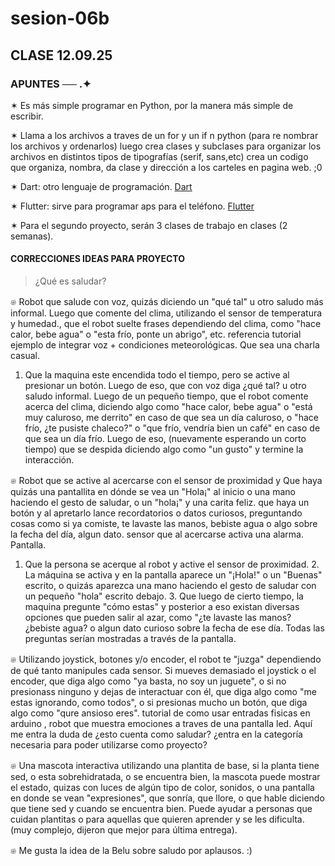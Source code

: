 # sesion-06b
## CLASE 12.09.25
### APUNTES ── .✦

✶ Es más simple programar en Python, por la manera más simple de escribir.

✶ Llama a los archivos a traves de un for y un if n python (para re nombrar los archivos y ordenarlos)
luego crea clases y subclases para organizar los archivos en distintos tipos de tipografías (serif, sans,etc) 
crea un codigo que organiza, nombra, da clase y dirección a los carteles en pagina web. ;0

✶ Dart: otro lenguaje de programación. [Dart](https://dart.dev/)

✶ Flutter: sirve para programar aps para el teléfono. [Flutter](https://flutter.dev/?gad_campaignid=13034410696)

✶ Para el segundo proyecto, serán 3 clases de trabajo en clases (2 semanas).

#### CORRECCIONES IDEAS PARA PROYECTO
> ¿Qué es saludar?

𔓘 Robot que salude con voz, quizás diciendo un "qué tal" u otro saludo más informal. Luego que comente del clima, utilizando el sensor de temperatura y humedad., que el robot suelte frases dependiendo del clima, como "hace calor, bebe agua" o "esta frío, ponte un abrigo", etc. referencia tutorial ejemplo de integrar voz + condiciones meteorológicas. Que sea una charla casual.
1. Que la maquina este encendida todo el tiempo, pero se active al presionar un botón. Luego de eso, que con voz diga ¿qué tal? u otro saludo informal. Luego de un pequeño tiempo, que el robot comente acerca del clima, diciendo algo como "hace calor, bebe agua" o "está muy caluroso, me derrito" en caso de que sea un día caluroso, o "hace frío, ¿te pusiste chaleco?" o "que frío, vendría bien un café" en caso de que sea un día frío. Luego de eso, (nuevamente esperando un corto tiempo) que se despida diciendo algo como "un gusto" y termine la interacción.

𔓘 Robot que se active al acercarse con el sensor de proximidad y  Que haya quizás una pantallita en dónde se vea un "Hola¡" al inicio o una mano haciendo el gesto de saludar, o un "hola¡" y una carita feliz. que haya un botón y al apretarlo lance recordatorios o datos curiosos, preguntando cosas como si ya comiste, te lavaste las manos, bebiste agua o algo sobre la fecha del día, algun dato. sensor que al acercarse activa una alarma. Pantalla.
1. Que la persona se acerque al robot y active el sensor de proximidad. 2. La máquina se activa y en la pantalla aparece un "¡Hola!" o un "Buenas" escrito, o quizás aparezca una mano haciendo el gesto de saludar con un pequeño "hola" escrito debajo. 3. Que luego de cierto tiempo, la maquina pregunte "cómo estas" y posterior a eso existan diversas opciones que pueden salir al azar, como "¿te lavaste las manos? ¿bebiste agua? o algun dato curioso sobre la fecha de ese día. Todas las preguntas serían mostradas a través de la pantalla.

𔓘 Utilizando joystick, botones y/o encoder, el robot te "juzga" dependiendo de qué tanto manipules cada sensor. Si mueves demasiado el joystick o el encoder, que diga algo como "ya basta, no soy un juguete", o si no presionass ninguno y dejas de interactuar con él, que diga algo como "me estas ignorando, como todos", o si presionas mucho un botón, que diga algo como "qure ansioso eres". tutorial de como usar entradas fisicas en arduino , robot que muestra emociones a traves de una pantalla led. Aquí me entra la duda de ¿esto cuenta como saludar? ¿entra en la categoría necesaria para poder utilizarse como proyecto?

𔓘 Una mascota interactiva utilizando una plantita de base, si la planta tiene sed, o esta sobrehidratada, o se encuentra bien, la mascota puede mostrar el estado, quizas con luces de algún tipo de color, sonidos, o una pantalla en donde se vean "expresiones", que sonría, que llore, o que hable diciendo que tiene sed y cuando se encuentra bien. Puede ayudar a personas que cuidan plantitas o para aquellas que quieren aprender y se les dificulta. (muy complejo, dijeron que mejor para última entrega).

𔓘 Me gusta la idea de la Belu sobre saludo por aplausos. :)
